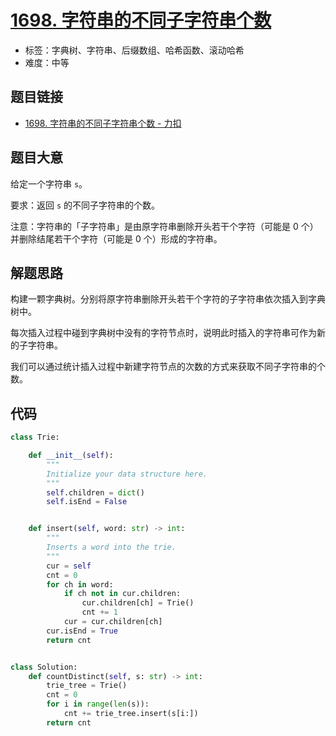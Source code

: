 # [1698. 字符串的不同子字符串个数](https://leetcode.cn/problems/number-of-distinct-substrings-in-a-string/)

- 标签：字典树、字符串、后缀数组、哈希函数、滚动哈希
- 难度：中等

## 题目链接

- [1698. 字符串的不同子字符串个数 - 力扣](https://leetcode.cn/problems/number-of-distinct-substrings-in-a-string/)

## 题目大意

给定一个字符串 `s`。

要求：返回 `s` 的不同子字符串的个数。

注意：字符串的「子字符串」是由原字符串删除开头若干个字符（可能是 0 个）并删除结尾若干个字符（可能是 0 个）形成的字符串。

## 解题思路

构建一颗字典树。分别将原字符串删除开头若干个字符的子字符串依次插入到字典树中。

每次插入过程中碰到字典树中没有的字符节点时，说明此时插入的字符串可作为新的子字符串。

我们可以通过统计插入过程中新建字符节点的次数的方式来获取不同子字符串的个数。

## 代码

```python
class Trie:

    def __init__(self):
        """
        Initialize your data structure here.
        """
        self.children = dict()
        self.isEnd = False


    def insert(self, word: str) -> int:
        """
        Inserts a word into the trie.
        """
        cur = self
        cnt = 0
        for ch in word:
            if ch not in cur.children:
                cur.children[ch] = Trie()
                cnt += 1
            cur = cur.children[ch]
        cur.isEnd = True
        return cnt


class Solution:
    def countDistinct(self, s: str) -> int:
        trie_tree = Trie()
        cnt = 0
        for i in range(len(s)):
            cnt += trie_tree.insert(s[i:])
        return cnt
```

